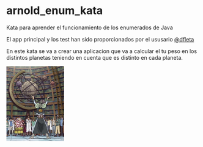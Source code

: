# arnold_enum_kata

Kata para aprender el funcionamiento de los enumerados de Java

El app principal y los test han sido proporcionados por el ususario [@dfleta](https://github.com/dfleta)

En este kata se va a crear una aplicacion que va a calcular el tu peso en los distintos planetas
teniendo en cuenta que es distinto en cada planeta.

<img src="./docs/docs.png" width=30%>
